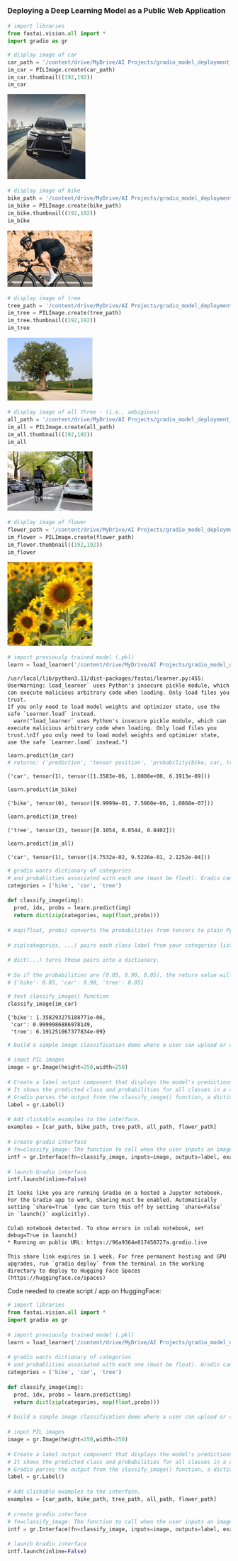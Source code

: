### Deploying a Deep Learning Model as a Public Web Application


```python
# import libraries
from fastai.vision.all import *
import gradio as gr
```


```python
# display image of car
car_path = '/content/drive/MyDrive/AI Projects/gradio_model_deployment_1/car.jpg'
im_car = PILImage.create(car_path)
im_car.thumbnail((192,192))
im_car
```




    
![png](/images/062225output_2_0.png)
    




```python
# display image of bike
bike_path = '/content/drive/MyDrive/AI Projects/gradio_model_deployment_1/bike.jpg'
im_bike = PILImage.create(bike_path)
im_bike.thumbnail((192,192))
im_bike
```




    
![png](/images/062225output_3_0.png)
    




```python
# display image of tree
tree_path = '/content/drive/MyDrive/AI Projects/gradio_model_deployment_1/tree.jpg'
im_tree = PILImage.create(tree_path)
im_tree.thumbnail((192,192))
im_tree
```




    
![png](/images/062225output_4_0.png)
    




```python
# display image of all three - (i.e., ambigious)
all_path = '/content/drive/MyDrive/AI Projects/gradio_model_deployment_1/all.jpg'
im_all = PILImage.create(all_path)
im_all.thumbnail((192,192))
im_all
```




    
![png](/images/062225output_5_0.png)
    




```python
# display image of flower
flower_path = '/content/drive/MyDrive/AI Projects/gradio_model_deployment_1/flower.jpg'
im_flower = PILImage.create(flower_path)
im_flower.thumbnail((192,192))
im_flower
```




    
![png](/images/062225output_6_0.png)
    




```python
# import previously trained model (.pkl)
learn = load_learner('/content/drive/MyDrive/AI Projects/gradio_model_deployment_1/export.pkl')
```

    /usr/local/lib/python3.11/dist-packages/fastai/learner.py:455: UserWarning: load_learner` uses Python's insecure pickle module, which can execute malicious arbitrary code when loading. Only load files you trust.
    If you only need to load model weights and optimizer state, use the safe `Learner.load` instead.
      warn("load_learner` uses Python's insecure pickle module, which can execute malicious arbitrary code when loading. Only load files you trust.\nIf you only need to load model weights and optimizer state, use the safe `Learner.load` instead.")
    


```python
learn.predict(im_car)
# returns: ('prediction', 'tensor position', 'probability(bike, car, tree)')
```





    ('car', tensor(1), tensor([1.3583e-06, 1.0000e+00, 6.1913e-09]))




```python
learn.predict(im_bike)
```





    ('bike', tensor(0), tensor([9.9999e-01, 7.5860e-06, 1.0868e-07]))




```python
learn.predict(im_tree)
```











    ('tree', tensor(2), tensor([0.1054, 0.0544, 0.8402]))




```python
learn.predict(im_all)
```












    ('car', tensor(1), tensor([4.7532e-02, 9.5226e-01, 2.1252e-04]))




```python
# gradio wants dictionary of categories
# and probablities associated with each one (must be float). Gradio cannot handle numpy or tensors
categories = ('bike', 'car', 'tree')

def classify_image(img):
  pred, idx, probs = learn.predict(img)
  return dict(zip(categories, map(float,probs)))

# map(float, probs) converts the probabilities from tensors to plain Python floats (which are easier to work with or print).

# zip(categories, ...) pairs each class label from your categories list (['bike', 'car', 'tree']) with the corresponding probability.

# dict(...) turns those pairs into a dictionary.

# So if the probabilities are [0.05, 0.90, 0.05], the return value will be:
# {'bike': 0.05, 'car': 0.90, 'tree': 0.05}
```


```python
# test classify_image() function
classify_image(im_car)
```














    {'bike': 1.358293275188771e-06,
     'car': 0.9999986886978149,
     'tree': 6.191251067377834e-09}




```python
# build a simple image classification demo where a user can upload or click example images, and model predicts the label using classify_image() function

# input PIL images
image = gr.Image(height=250,width=250)

# Create a label output component that displays the model's predictions.
# It shows the predicted class and probabilities for all classes in a clean format.
# Gradio parses the output from the classify_image() function, a dictionary of categories and probabilities
label = gr.Label()

# Add clickable examples to the interface.
examples = [car_path, bike_path, tree_path, all_path, flower_path]

# create gradio interface
# fn=classify_image: The function to call when the user inputs an image.
intf = gr.Interface(fn=classify_image, inputs=image, outputs=label, examples=examples)

# launch Gradio interface
intf.launch(inline=False)

```

    It looks like you are running Gradio on a hosted a Jupyter notebook. For the Gradio app to work, sharing must be enabled. Automatically setting `share=True` (you can turn this off by setting `share=False` in `launch()` explicitly).
    
    Colab notebook detected. To show errors in colab notebook, set debug=True in launch()
    * Running on public URL: https://96a9364e817450727a.gradio.live
    
    This share link expires in 1 week. For free permanent hosting and GPU upgrades, run `gradio deploy` from the terminal in the working directory to deploy to Hugging Face Spaces (https://huggingface.co/spaces)
    




    



Code needed to create script / app on HuggingFace:


```python
# import libraries
from fastai.vision.all import *
import gradio as gr

# import previously trained model (.pkl)
learn = load_learner('/content/drive/MyDrive/AI Projects/gradio_model_deployment_1/export.pkl')

# gradio wants dictionary of categories
# and probablities associated with each one (must be float). Gradio cannot handle numpy or tensors
categories = ('bike', 'car', 'tree')

def classify_image(img):
  pred, idx, probs = learn.predict(img)
  return dict(zip(categories, map(float,probs)))

# build a simple image classification demo where a user can upload or click example images, and model predicts the label using classify_image() function

# input PIL images
image = gr.Image(height=250,width=250)

# Create a label output component that displays the model's predictions.
# It shows the predicted class and probabilities for all classes in a clean format.
# Gradio parses the output from the classify_image() function, a dictionary of categories and probabilities
label = gr.Label()

# Add clickable examples to the interface.
examples = [car_path, bike_path, tree_path, all_path, flower_path]

# create gradio interface
# fn=classify_image: The function to call when the user inputs an image.
intf = gr.Interface(fn=classify_image, inputs=image, outputs=label, examples=examples)

# launch Gradio interface
intf.launch(inline=False)
```
    
